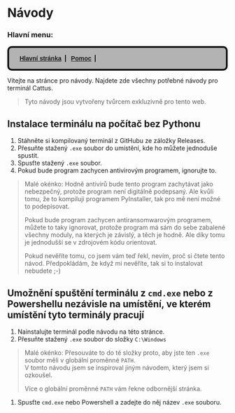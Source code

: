 # Návody

### Hlavní menu:
<style>nav ul {list-style-type:none;background-color:#b3b3b3;border: 4px solid #111111;border-radius: 10px;font-family:sans-serif;font-weight:bold;padding: 16px;}nav ul li {display:inline;border-right: 2px solid #111111;padding-right: 8px;padding-left: 8px;}</style>

<nav>
<ul>
<li><a href="index.html">Hlavní stránka</a></li>
<li><a href="pomoc.html">Pomoc</a></li>
</ul>
</nav>

Vítejte na stránce pro návody. Najdete zde všechny potřebné návody pro terminál Cattus.   
> Tyto návody jsou vytvořeny tvůrcem exkluzivně pro tento web.

## Instalace terminálu na počítač bez Pythonu

1. Stáhněte si kompilovaný terminál z GitHubu ze záložky Releases.
1. Přesuňte stažený `.exe` soubor do umístění, kde ho můžete jednoduše spustit.
1. Spusťte stažený `.exe` soubor.
1. Pokud bude program zachycen antivirovým programem, ignorujte to.
> Malé okénko: Hodně antivirů bude tento program zachytávat jako nebezpečný, protože program není digitálně podepsaný. Ale kvůli tomu, že to kompiluji programem PyInstaller, tak pro mě není možné to podepisovat.
> 
> Pokud bude program zachycen antiransomwarovým programem, můžete to taky ignorovat, protože program má sám do sebe zabalené všechny moduly, na kterých je závislý, a těch je hodně. Ale díky tomu je jednodušší se v zdrojovém kódu orientovat.
> 
> Pokud nevěříte tomu, co jsem vám teď řekl, nevím, proč si čtete tento návod. Předpokládám, že když mi nevěříte, tak si to instalovat nebudete ;-)

## Umožnění spuštění terminálu z `cmd.exe` nebo z Powershellu nezávisle na umístění, ve kterém umístění tyto terminály pracují

1. Nainstalujte terminál podle návodu na této stránce.
1. Přesuňte stažený `.exe` soubor do složky `C:\Windows`
> Malé okénko: Přesouváte to do té složky proto, aby jste ten `.exe` soubor měli v globální proměnné `PATH`.   
> V tomto návodu jsem se inspiroval jiným návodem, který jsem si ozkoušel.
> 
> Více o globální proměnné `PATH` vám řekne odbornější stránka.
1. Spusťte `cmd.exe` nebo Powershell a zadejte do něj název `.exe` souboru.
